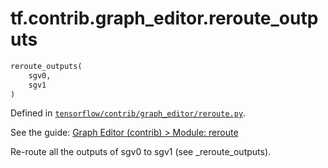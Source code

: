 <div itemscope itemtype="http://developers.google.com/ReferenceObject">
<meta itemprop="name" content="tf.contrib.graph_editor.reroute_outputs" />
</div>

# tf.contrib.graph_editor.reroute_outputs

``` python
reroute_outputs(
    sgv0,
    sgv1
)
```



Defined in [`tensorflow/contrib/graph_editor/reroute.py`](https://www.tensorflow.org/code/tensorflow/contrib/graph_editor/reroute.py).

See the guide: [Graph Editor (contrib) > Module: reroute](../../../../../api_guides/python/contrib.graph_editor.md#Module_reroute)

Re-route all the outputs of sgv0 to sgv1 (see _reroute_outputs).